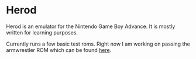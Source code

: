 # Herod

Herod is an emulator for the Nintendo Game Boy Advance. It is
mostly written for learning purposes.

Currently runs a few basic test roms. Right now I am working on
passing the armwrestler ROM which can be found [here](https://github.com/destoer/armwrestler-gba-fixed/tree/master).
